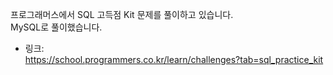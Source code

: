 프로그래머스에서 SQL 고득점 Kit 문제를 풀이하고 있습니다.  
MySQL로 풀이했습니다.  

- 링크:  
https://school.programmers.co.kr/learn/challenges?tab=sql_practice_kit
